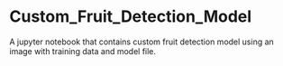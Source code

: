# Custom_Fruit_Detection_Model
A jupyter notebook that contains custom fruit detection model using an image with training data and model file.
